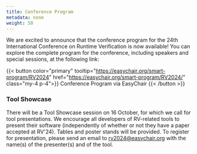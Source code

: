 ```yaml
---
title: Conference Program
metadata: none
weight: 50
---
```


We are excited to announce that the conference program for the 24th International Conference on Runtime Verification is now available! You can explore the complete program for the conference, including speakers and special sessions, at the following link: 

{{< button color="primary" tooltip="https://easychair.org/smart-program/RV2024" href="https://easychair.org/smart-program/RV2024/" class="my-4 p-4">}}
    Conference Program via EasyChair
{{< /button >}}

### Tool Showcase

There will be a Tool Showcase session on 16 October, for which we call for tool presentations. We encourage all developers of RV-related tools to present their software (independently of whether or not they have a paper accepted at RV'24). Tables and poster stands will be provided. To register for presentation, please send an email to [rv2024@easychair.org]() with the name(s) of the presenter(s) and of the tool.